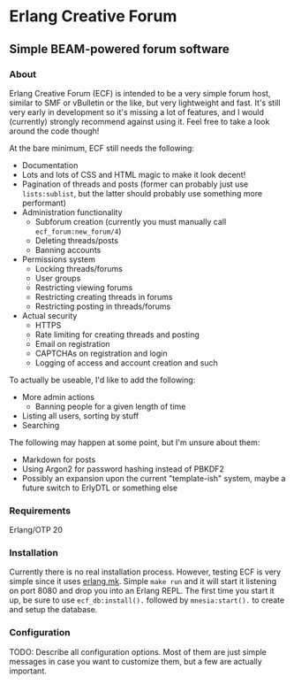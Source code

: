 # Erlang Creative Forum
## Simple BEAM-powered forum software

### About

Erlang Creative Forum (ECF) is intended to be a very simple forum host, similar
to SMF or vBulletin or the like, but very lightweight and fast. It's still very
early in development so it's missing a lot of features, and I would (currently)
strongly recommend against using it. Feel free to take a look around the code
though!

At the bare minimum, ECF still needs the following:
* Documentation
* Lots and lots of CSS and HTML magic to make it look decent!
* Pagination of threads and posts (former can probably just use `lists:sublist`,
but the latter should probably use something more performant)
* Administration functionality
    * Subforum creation (currently you must manually call `ecf_forum:new_forum/4`)
    * Deleting threads/posts
    * Banning accounts
* Permissions system
    * Locking threads/forums
    * User groups
    * Restricting viewing forums
    * Restricting creating threads in forums
    * Restricting posting in threads/forums
* Actual security
    * HTTPS
    * Rate limiting for creating threads and posting
    * Email on registration
    * CAPTCHAs on registration and login
    * Logging of access and account creation and such

To actually be useable, I'd like to add the following:
* More admin actions
    * Banning people for a given length of time
* Listing all users, sorting by stuff
* Searching

The following may happen at some point, but I'm unsure about them:
* Markdown for posts
* Using Argon2 for password hashing instead of PBKDF2
* Possibly an expansion upon the current "template-ish" system, maybe a future
switch to ErlyDTL or something else

### Requirements
Erlang/OTP 20


### Installation
Currently there is no real installation process. However, testing ECF is very
simple since it uses [erlang.mk](https://erlang.mk). Simple `make run` and it
will start it listening on port 8080 and drop you into an Erlang REPL. The first
time you start it up, be sure to use `ecf_db:install().` followed by
`mnesia:start().` to create and setup the database.


### Configuration
TODO: Describe all configuration options. Most of them are just simple messages
in case you want to customize them, but a few are actually important.

